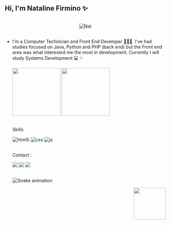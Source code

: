 ##                                              Hi, I'm Nataline Firmino ✨
<br>

 <div align="center">
<img alt="Nat" src="https://encrypted-tbn0.gstatic.com/images?q=tbn:ANd9GcRK_qzAO_q3ox-fEbABN2QndwNq6_WqjR6ytA&usqp=CAU">
</div>
<br>
 <ul>
 <li> I'm a Computer Technician and Front End Developer 👩🏻‍💻. I've had studies focused on Java, Python and PHP (back end) but the Front end area was what interested me the most in development.
Currently I will study Systems Development 💻 ✨
 </li>
  <br>

 <div alig="center>
  <a href="https://github.com/natfirmino">
  <img height="150em" src="https://github-readme-stats.vercel.app/api?username=natfirmino&show_icons=true&theme=dracula&include_all_commits=true&count_private=true"/>
  <img height="150em" src="https://github-readme-stats.vercel.app/api/top-langs/?username=Natfirmino&layout=compact&langs_count=7&theme=dracula"/><br>
</div>
 
<br>
 <p>
 Skills</p>
<div style="display: inline_block">
  <img align="center" alt="html5" src="https://img.shields.io/badge/HTML5-E34F26?style=for-the-badge&logo=html5&logoColor=white" />
  <img align="center" alt="css" src="https://img.shields.io/badge/CSS3-1572B6?style=for-the-badge&logo=css3&logoColor=white" />
  <img align="center" alt="js" src="https://img.shields.io/badge/JavaScript-F7DF1E?style=for-the-badge&logo=javascript&logoColor=black" />
</div>
 
<br>
 
  <div>
 <p>Contact : </p> 
  <a href="https://instagram.com/natalinefirmino_" target="_blank"><img src="https://img.shields.io/badge/-Instagram-%23E4405F?style=for-the-badge&logo=instagram&logoColor=white" target="_blank"></a> 
  <a href="https:///www.linkedin.com/in/nataline-firmino-0b82b3209/" target="_blank"><img src="https://img.shields.io/badge/-LinkedIn-%230077B5?style=for-the-badge&logo=linkedin&logoColor=white" target="_blank"></a> 
    <a href = "mailto:nataliefirmino@gmail.com"><img src="https://img.shields.io/badge/-Gmail-%23333?style=for-the-badge&logo=gmail&logoColor=white" target="_blank"></a>
    
 </div>
 
 ##

 
  ![Snake animation](https://github.com/natfirmino/TesteNat/blob/output/github-contribution-grid-snake.svg)

 
<div align="right">
<img src ="http://clubedosgeeks.com.br/wp-content/uploads/2016/01/dormrm.gif" width="100px">
 </div>













